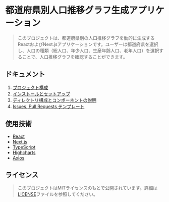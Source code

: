 # 都道府県別人口推移グラフ生成アプリケーション

> このプロジェクトは、都道府県別の人口推移グラフを動的に生成するReactおよびNext.jsアプリケーションです。ユーザーは都道府県を選択し、人口の種類（総人口、年少人口、生産年齢人口、老年人口）を選択することで、人口推移グラフを確認することができます。

## ドキュメント
1. [プロジェクト構成](https://github.com/AnijaaaPan/Resas-Charts-Nextjs/wiki/%E3%83%97%E3%83%AD%E3%82%B8%E3%82%A7%E3%82%AF%E3%83%88%E6%A7%8B%E6%88%90)
2. [インストールとセットアップ](https://github.com/AnijaaaPan/Resas-Charts-Nextjs/wiki/%E3%82%A4%E3%83%B3%E3%82%B9%E3%83%88%E3%83%BC%E3%83%AB%E3%81%A8%E3%82%BB%E3%83%83%E3%83%88%E3%82%A2%E3%83%83%E3%83%97)
3. [ディレクトリ構成とコンポーネントの説明](https://github.com/AnijaaaPan/Resas-Charts-Nextjs/wiki/%E3%83%87%E3%82%A3%E3%83%AC%E3%82%AF%E3%83%88%E3%83%AA%E6%A7%8B%E6%88%90%E3%81%A8%E3%82%B3%E3%83%B3%E3%83%9D%E3%83%BC%E3%83%8D%E3%83%B3%E3%83%88%E3%81%AE%E8%AA%AC%E6%98%8E)
4. [Issues, Pull Requests テンプレート](https://github.com/AnijaaaPan/Resas-Charts-Nextjs/wiki/Issues,-Pull-Requests-%E3%83%86%E3%83%B3%E3%83%97%E3%83%AC%E3%83%BC%E3%83%88)

## 使用技術
- [React](https://ja.react.dev/)
- [Next.js](https://nextjs.org/)
- [TypeScript](https://www.typescriptlang.org/)
- [Highcharts](https://www.highcharts.com/)
- [Axios](https://axios-http.com/)

## ライセンス
> このプロジェクトはMITライセンスのもとで公開されています。詳細は[LICENSE](LICENSE)ファイルを参照してください。
